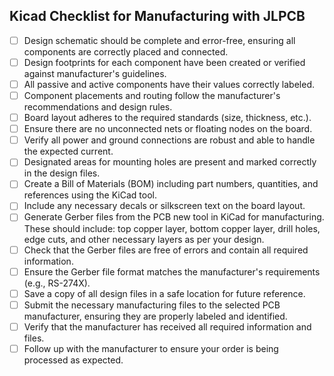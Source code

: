## Kicad Checklist for Manufacturing with JLPCB

- [ ] Design schematic should be complete and error-free, ensuring all components are correctly placed and connected.
- [ ] Design footprints for each component have been created or verified against manufacturer's guidelines.
- [ ] All passive and active components have their values correctly labeled.
- [ ] Component placements and routing follow the manufacturer's recommendations and design rules.
- [ ] Board layout adheres to the required standards (size, thickness, etc.).
- [ ] Ensure there are no unconnected nets or floating nodes on the board.
- [ ] Verify all power and ground connections are robust and able to handle the expected current.
- [ ] Designated areas for mounting holes are present and marked correctly in the design files.
- [ ] Create a Bill of Materials (BOM) including part numbers, quantities, and references using the KiCad tool.
- [ ] Include any necessary decals or silkscreen text on the board layout.
- [ ] Generate Gerber files from the PCB new tool in KiCad for manufacturing. These should include: top copper layer, bottom copper layer, drill holes, edge cuts, and other necessary layers as per your design.
- [ ] Check that the Gerber files are free of errors and contain all required information.
- [ ] Ensure the Gerber file format matches the manufacturer's requirements (e.g., RS-274X).
- [ ] Save a copy of all design files in a safe location for future reference.
- [ ] Submit the necessary manufacturing files to the selected PCB manufacturer, ensuring they are properly labeled and identified.
- [ ] Verify that the manufacturer has received all required information and files.
- [ ] Follow up with the manufacturer to ensure your order is being processed as expected.
